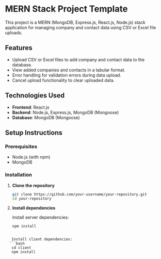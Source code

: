 # MERN Stack Project Template

This project is a MERN (MongoDB, Express.js, React.js, Node.js) stack application for managing company and contact data using CSV or Excel file uploads.

## Features

- Upload CSV or Excel files to add company and contact data to the database.
- View added companies and contacts in a tabular format.
- Error handling for validation errors during data upload.
- Cancel upload functionality to clear uploaded data.

## Technologies Used

- **Frontend**: React.js
- **Backend**: Node.js, Express.js, MongoDB (Mongoose)
- **Database**: MongoDB (Mongoose)


## Setup Instructions

### Prerequisites

- Node.js (with npm)
- MongoDB

### Installation

1. **Clone the repository**

   ```bash
   git clone https://github.com/your-username/your-repository.git
   cd your-repository
   ```
   
2. **Install dependencies**

   Install server dependencies:
   ```bash
   npm install
```

   Install client dependencies:
  ```bash
   cd client
   npm install
```

